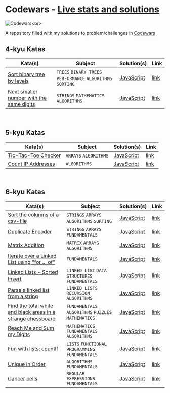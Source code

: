 # Codewars - [Live stats and solutions](https://www.codewars.com/users/juleanrod/stats)

![Codewars](https://github.r2v.ch/codewars?user=juleanrod&stroke=rgb(72,209,141))<br>

A repository filled with my solutions to problem/challenges in [Codewars](https://www.codewar.com)
<br>

## 4-kyu Katas
| Kata(s) | Subject | Solution(s) | Link |
|--|--|--|--|
| [Sort binary tree by levels](https://github.com/juleanrod/codewars/tree/main/javascript/4-kyu) | `TREES` `BINARY TREES` `PERFORMANCE` `ALGORITHMS` `SORTING` | [JavaScript](https://github.com/juleanrod/codewars/blob/main/javascript/4-kyu/sortBinaryTreebyLeves.js) | [link](https://www.codewars.com/kata/52bef5e3588c56132c0003bc) |
| [Next smaller number with the same digits](https://github.com/juleanrod/codewars/tree/main/javascript/4-kyu) | `STRINGS` `MATHEMATICS` `ALGORITHMS`| [JavaScript](https://github.com/juleanrod/codewars/blob/main/javascript/4-kyu/NextSmaller.js) | [link](https://www.codewars.com/kata/5659c6d896bc135c4c00021e) |

<br>

## 5-kyu Katas
| Kata(s) | Subject | Solution(s) | Link |
|--|--|--|--|
| [Tic-Tac-Toe Checker](https://github.com/juleanrod/codewars/tree/main/javascript/5-kyu) | `ARRAYS` `ALGORITHMS` | [JavaScript](https://github.com/juleanrod/codewars/blob/main/javascript/5-kyu/ticTacToe.js) | [link](https://www.codewars.com/kata/525caa5c1bf619d28c000335) |
| [Count IP Addresses](https://github.com/juleanrod/codewars/tree/main/javascript/5-kyu) | `ALGORITHMS` | [JavaScript](https://github.com/juleanrod/codewars/blob/main/javascript/5-kyu/CountIPAddresses.js) | [link](https://www.codewars.com/kata/526989a41034285187000de4) |

<br>

## 6-kyu Katas
| Kata(s) | Subject | Solution(s) | Link |
|--|--|--|--|
| [Sort the columns of a csv-file](https://github.com/juleanrod/codewars/tree/main/javascript/6-kyu) | `STRINGS` `ARRAYS` `ALGORITHMS` `SORTING` | [JavaScript](https://github.com/juleanrod/codewars/blob/main/javascript/6-kyu/sortColumnsCSVFile.js) | [link](https://www.codewars.com/kata/57f7f71a7b992e699400013f) |
| [Duplicate Encoder](https://github.com/juleanrod/codewars/tree/main/javascript/6-kyu) | `STRINGS` `ARRAYS` `FUNDAMENTALS` | [JavaScript](https://github.com/juleanrod/codewars/blob/main/javascript/6-kyu/duplicateEncoder.js) | [link](https://www.codewars.com/kata/54b42f9314d9229fd6000d9c) |
| [Matrix Addition](https://github.com/juleanrod/codewars/tree/main/javascript/6-kyu) | `MATRIX` `ARRAYS` `ALGORITHMS` | [JavaScript](https://github.com/juleanrod/codewars/blob/main/javascript/6-kyu/matrixAddition.js) | [link](https://www.codewars.com/kata/526233aefd4764272800036f) |
| [Iterate over a Linked List using "for ... of"](https://github.com/juleanrod/codewars/tree/main/javascript/6-kyu) | `FUNDAMENTALS` | [JavaScript](https://github.com/juleanrod/codewars/blob/main/javascript/6-kyu/linkedListIterator.js) | [link](https://www.codewars.com/kata/5a0928398ba914ca6b00002b) |
| [Linked Lists - Sorted Insert](https://github.com/juleanrod/codewars/tree/main/javascript/6-kyu) | `LINKED LIST` `DATA STRUCTURES` `FUNDAMENTALS` | [JavaScript](https://github.com/juleanrod/codewars/blob/main/javascript/6-kyu/LinkedListSortedInsert.js) | [link](https://www.codewars.com/kata/55cc33e97259667a08000044) |
| [Parse a linked list from a string](https://github.com/juleanrod/codewars/tree/main/javascript/6-kyu) | `LINKED LISTS` `RECURSION` `ALGORITHMS` | [JavaScript](https://github.com/juleanrod/codewars/blob/main/javascript/6-kyu/StringToLinkedList.js) | [link](https://www.codewars.com/kata/582c5382f000e535100001a7) |
| [Find the total white and black areas in a strange chessboard](https://github.com/juleanrod/codewars/tree/main/javascript/6-kyu) | `FUNDAMENTALS` `ALGORITHMS` `PUZZLES` `MATHEMATICS` | [JavaScript](https://github.com/juleanrod/codewars/blob/main/javascript/6-kyu/BlackAndWhiteArea.js) | [link](https://www.codewars.com/kata/6262f9f7afc4729d8f5bef48) |
| [Reach Me and Sum my Digits](https://github.com/juleanrod/codewars/tree/main/javascript/6-kyu) | `MATHEMATICS` `FUNDAMENTALS` `ALGORITHMS` | [JavaScript](https://github.com/juleanrod/codewars/blob/main/javascript/6-kyu/SumMyDigits.js) | [link](https://www.codewars.com/kata/55ffb44050558fdb200000a4) |
| [Fun with lists: countlf](https://github.com/juleanrod/codewars/tree/main/javascript/6-kyu) | `LISTS` `FUNCTIONAL PROGRAMMING` `FUNDAMENTALS`| [JavaScript](https://github.com/juleanrod/codewars/blob/main/javascript/6-kyu/FunWithLists.js) | [link](https://www.codewars.com/kata/5819081d056d4bdd410004f8) |
| [Unique in Order](https://github.com/juleanrod/codewars/tree/main/javascript/6-kyu) | `ALGORITHMS` `FUNDAMENTALS` | [JavaScript](https://github.com/juleanrod/codewars/blob/main/javascript/6-kyu/uniqueInOrder.js) | [link](https://www.codewars.com/kata/54e6533c92449cc251001667) |
| [Cancer cells](https://github.com/juleanrod/codewars/tree/main/javascript/6-kyu) | `REGULAR EXPRESSIONS` `FUNDAMENTALS` | [JavaScript](https://github.com/juleanrod/codewars/blob/main/javascript/6-kyu/cutCancerCells.js) | [link](https://www.codewars.com/kata/5931614bb2f657c18c0001c3) |

<br>
